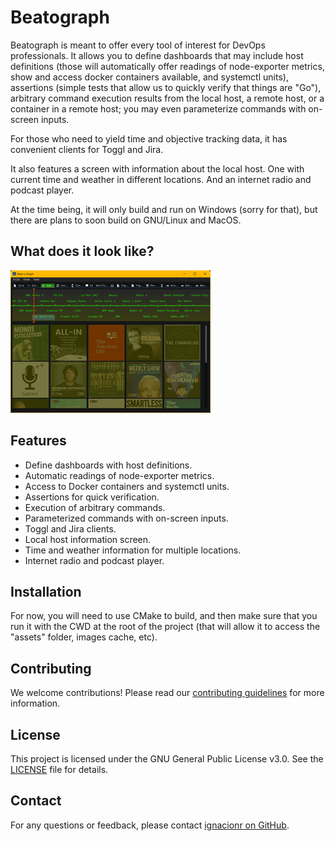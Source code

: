 # Beatograph

Beatograph is meant to offer every tool of interest for DevOps professionals. It allows you to define dashboards that may include host definitions (those will automatically offer readings of node-exporter metrics, show and access docker containers available, and systemctl units), assertions (simple tests that allow us to quickly verify that things are "Go"), arbitrary command execution results from the local host, a remote host, or a container in a remote host; you may even parameterize commands with on-screen inputs.

For those who need to yield time and objective tracking data, it has convenient clients for Toggl and Jira.

It also features a screen with information about the local host. One with current time and weather in different locations. And an internet radio and podcast player.

At the time being, it will only build and run on Windows (sorry for that), but there are plans to soon build on GNU/Linux and MacOS.

## What does it look like?

![Screen Shots](sample/output.gif)

## Features

- Define dashboards with host definitions.
- Automatic readings of node-exporter metrics.
- Access to Docker containers and systemctl units.
- Assertions for quick verification.
- Execution of arbitrary commands.
- Parameterized commands with on-screen inputs.
- Toggl and Jira clients.
- Local host information screen.
- Time and weather information for multiple locations.
- Internet radio and podcast player.

## Installation

For now, you will need to use CMake to build, and then make sure that you run it with the CWD at the root of the project (that will allow it to access the "assets" folder, images cache, etc).

## Contributing

We welcome contributions! Please read our [contributing guidelines](CONTRIBUTING.md) for more information.

## License

This project is licensed under the GNU General Public License v3.0. See the [LICENSE](LICENSE) file for details.

## Contact

For any questions or feedback, please contact [ignacionr on GitHub](https://github.com/ignacionr).
